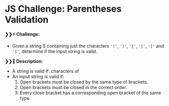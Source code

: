 # JS Challenge: Parentheses Validation

<strong>❯❯:zap: Challenge:</strong>
- Given a string S containing just the characters `'('`, `')'`, `'{'`, `'}'`, `'['` and `']'`, determine if the input string is valid.

<strong>❯❯:compass: Description:</strong>
- A string is valid if: characters of 
- An input string is valid if:
    1.  Open brackets must be closed by the same type of brackets.
    2.  Open brackets must be closed in the correct order.
    3.  Every close bracket has a corresponding open bracket of the same type.

